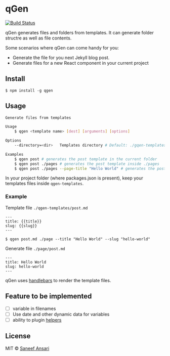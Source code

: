 # qGen

[![Build Status](https://travis-ci.org/saneef/qgen.svg?branch=master)](https://travis-ci.org/saneef/qgen)

qGen generates files and folders from templates. It can generate folder structre as well as file contents.

Some scenarios where qGen can come handy for you:

- Generate the file for you next Jekyll blog post.
- Generate files for a new React component in your current project

## Install

	$ npm install -g qgen

## Usage

```bash
Generate files from templates

Usage
	$ qgen <template name> [dest] [arguments] [options]

Options
	--directory=<dir>	Templates directory # Default: ./gqen-templates

Examples
	$ qgen post # generates the post template in the current folder
	$ qgen post ./pages # generates the post template inside ./pages
	$ qgen post ./pages --page-title "Hello World" # generates the post template in inside ./pages with data field pageTitle="Hello World" to the template rendering engine
```

In your project folder (where packages.json is present), keep your templates files inside `qgen-templates`.

### Example

Template file `./qgen-templates/post.md`
```
---
title: {{title}}
slug: {{slug}}
---

```

```
$ qgen post.md ./page --title "Hello World" --slug "hello-world"
```

Generate file `./page/post.md`
```
---
title: Hello World
slug: hello-world
---

```

qGen uses [handlebars](http://handlebarsjs.com) to render the template files.

## Feature to be implemented

- [ ] variable in filenames
- [ ] Use date and other dynamic data for variables
- [ ] ability to plugin [helpers](https://handlebarsjs.com/expressions.html#helpers)

## License

MIT © [Saneef Ansari](https://saneef.com)
